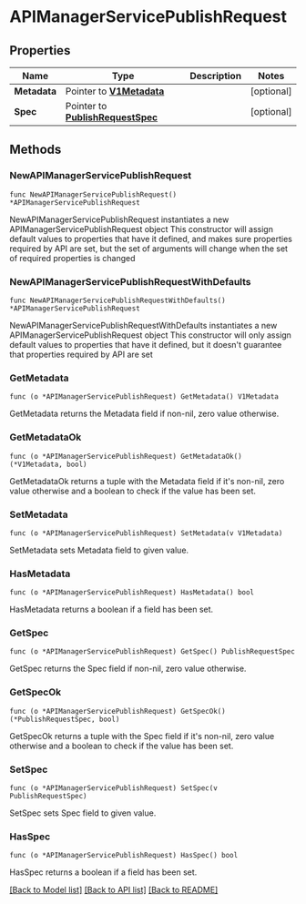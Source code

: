 # APIManagerServicePublishRequest

## Properties

Name | Type | Description | Notes
------------ | ------------- | ------------- | -------------
**Metadata** | Pointer to [**V1Metadata**](V1Metadata.md) |  | [optional] 
**Spec** | Pointer to [**PublishRequestSpec**](PublishRequestSpec.md) |  | [optional] 

## Methods

### NewAPIManagerServicePublishRequest

`func NewAPIManagerServicePublishRequest() *APIManagerServicePublishRequest`

NewAPIManagerServicePublishRequest instantiates a new APIManagerServicePublishRequest object
This constructor will assign default values to properties that have it defined,
and makes sure properties required by API are set, but the set of arguments
will change when the set of required properties is changed

### NewAPIManagerServicePublishRequestWithDefaults

`func NewAPIManagerServicePublishRequestWithDefaults() *APIManagerServicePublishRequest`

NewAPIManagerServicePublishRequestWithDefaults instantiates a new APIManagerServicePublishRequest object
This constructor will only assign default values to properties that have it defined,
but it doesn't guarantee that properties required by API are set

### GetMetadata

`func (o *APIManagerServicePublishRequest) GetMetadata() V1Metadata`

GetMetadata returns the Metadata field if non-nil, zero value otherwise.

### GetMetadataOk

`func (o *APIManagerServicePublishRequest) GetMetadataOk() (*V1Metadata, bool)`

GetMetadataOk returns a tuple with the Metadata field if it's non-nil, zero value otherwise
and a boolean to check if the value has been set.

### SetMetadata

`func (o *APIManagerServicePublishRequest) SetMetadata(v V1Metadata)`

SetMetadata sets Metadata field to given value.

### HasMetadata

`func (o *APIManagerServicePublishRequest) HasMetadata() bool`

HasMetadata returns a boolean if a field has been set.

### GetSpec

`func (o *APIManagerServicePublishRequest) GetSpec() PublishRequestSpec`

GetSpec returns the Spec field if non-nil, zero value otherwise.

### GetSpecOk

`func (o *APIManagerServicePublishRequest) GetSpecOk() (*PublishRequestSpec, bool)`

GetSpecOk returns a tuple with the Spec field if it's non-nil, zero value otherwise
and a boolean to check if the value has been set.

### SetSpec

`func (o *APIManagerServicePublishRequest) SetSpec(v PublishRequestSpec)`

SetSpec sets Spec field to given value.

### HasSpec

`func (o *APIManagerServicePublishRequest) HasSpec() bool`

HasSpec returns a boolean if a field has been set.


[[Back to Model list]](../README.md#documentation-for-models) [[Back to API list]](../README.md#documentation-for-api-endpoints) [[Back to README]](../README.md)


